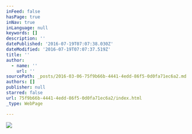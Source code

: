 ```yaml
---
inFeed: false
hasPage: true
inNav: true
inLanguage: null
keywords: []
description: ''
datePublished: '2016-07-19T07:07:38.030Z'
dateModified: '2016-07-19T07:07:37.519Z'
title: ''
author:
  - name: ''
    url: ''
sourcePath: _posts/2016-03-06-75f9b66b-4441-4edd-86f5-0d0fa71ec6a2.md
authors: []
publisher: null
starred: false
url: 75f9b66b-4441-4edd-86f5-0d0fa71ec6a2/index.html
_type: WebPage

---
```

![](https://s3-us-west-2.amazonaws.com/the-grid-img/p/8477d9be1b0491e55d45c711f8aa443426902be3.jpg)